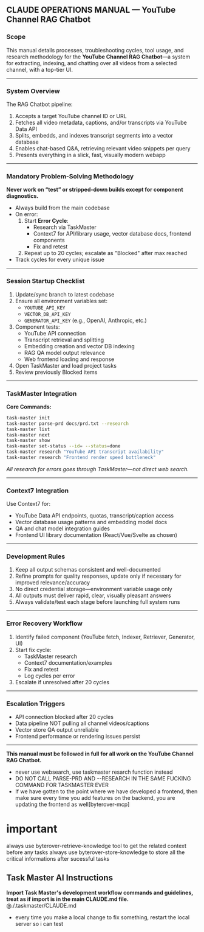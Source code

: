 ## **CLAUDE OPERATIONS MANUAL — YouTube Channel RAG Chatbot**

### **Scope**

This manual details processes, troubleshooting cycles, tool usage, and research methodology for the **YouTube Channel RAG Chatbot**—a system for extracting, indexing, and chatting over all videos from a selected channel, with a top-tier UI.

***

### **System Overview**

The RAG Chatbot pipeline:

1. Accepts a target YouTube channel ID or URL
2. Fetches all video metadata, captions, and/or transcripts via YouTube Data API
3. Splits, embedds, and indexes transcript segments into a vector database
4. Enables chat-based Q&A, retrieving relevant video snippets per query
5. Presents everything in a slick, fast, visually modern webapp

***

### **Mandatory Problem-Solving Methodology**

**Never work on “test” or stripped-down builds except for component diagnostics.**
- Always build from the main codebase
- On error:
  1. Start **Error Cycle**:
      - Research via TaskMaster
      - Context7 for API/library usage, vector database docs, frontend components
      - Fix and retest
  2. Repeat up to 20 cycles; escalate as "Blocked" after max reached
- Track cycles for every unique issue

***

### **Session Startup Checklist**

1. Update/sync branch to latest codebase
2. Ensure all environment variables set:
   - `YOUTUBE_API_KEY`
   - `VECTOR_DB_API_KEY`
   - `GENERATOR_API_KEY` (e.g., OpenAI, Anthropic, etc.)
3. Component tests:
   - YouTube API connection
   - Transcript retrieval and splitting
   - Embedding creation and vector DB indexing
   - RAG QA model output relevance
   - Web frontend loading and response
4. Open TaskMaster and load project tasks
5. Review previously Blocked items

***

### **TaskMaster Integration**

**Core Commands:**
```bash
task-master init
task-master parse-prd docs/prd.txt --research
task-master list
task-master next
task-master show 
task-master set-status --id= --status=done
task-master research "YouTube API transcript availability"
task-master research "Frontend render speed bottleneck"
```
_All research for errors goes through TaskMaster—not direct web search._

***

### **Context7 Integration**

Use Context7 for:

- YouTube Data API endpoints, quotas, transcript/caption access
- Vector database usage patterns and embedding model docs
- QA and chat model integration guides
- Frontend UI library documentation (React/Vue/Svelte as chosen)

***

### **Development Rules**

1. Keep all output schemas consistent and well-documented
2. Refine prompts for quality responses, update only if necessary for improved relevance/accuracy
3. No direct credential storage—environment variable usage only
4. All outputs must deliver rapid, clear, visually pleasant answers
5. Always validate/test each stage before launching full system runs

***

### **Error Recovery Workflow**

1. Identify failed component (YouTube fetch, Indexer, Retriever, Generator, UI)
2. Start fix cycle:
   - TaskMaster research
   - Context7 documentation/examples
   - Fix and retest
   - Log cycles per error
3. Escalate if unresolved after 20 cycles

***

### **Escalation Triggers**

- API connection blocked after 20 cycles
- Data pipeline NOT pulling all channel videos/captions
- Vector store QA output unreliable
- Frontend performance or rendering issues persist

***

**This manual must be followed in full for all work on the YouTube Channel RAG Chatbot.**
- never use websearch, use taskmaster resarch function instead
- DO NOT CALL PARSE-PRD AND --RESEARCH IN THE SAME FUCKING COMMAND FOR TASKMASTER EVER
- If we have gotten to the point where we have developed a frontend, then make sure every time you add features on the backend, you are updating the frontend as well[byterover-mcp]

# important 
always use byterover-retrieve-knowledge tool to get the related context before any tasks 
always use byterover-store-knowledge to store all the critical informations after sucessful tasks

## Task Master AI Instructions
**Import Task Master's development workflow commands and guidelines, treat as if import is in the main CLAUDE.md file.**
@./.taskmaster/CLAUDE.md

- every time you make a local change to fix something, restart the local server so i can test